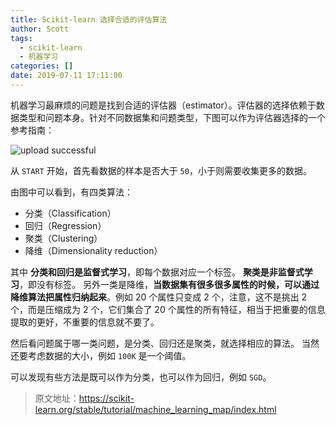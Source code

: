 ```yaml
---
title: Scikit-learn 选择合适的评估算法
author: Scott
tags:
  - scikit-learn
  - 机器学习
categories: []
date: 2019-07-11 17:11:00
---
```

机器学习最麻烦的问题是找到合适的评估器（estimator）。评估器的选择依赖于数据类型和问题本身。针对不同数据集和问题类型，下图可以作为评估器选择的一个参考指南：


![upload successful](/images/pasted-12.png)

从 `START` 开始，首先看数据的样本是否大于 `50`，小于则需要收集更多的数据。

由图中可以看到，有四类算法：
* 分类（Classification）
* 回归（Regression）
* 聚类（Clustering）
* 降维（Dimensionality reduction）

其中 **分类和回归是监督式学习**，即每个数据对应一个标签。 **聚类是非监督式学习**，即没有标签。 另外一类是降维，**当数据集有很多很多属性的时候，可以通过降维算法把属性归纳起来**。例如 20 个属性只变成 2 个，注意，这不是挑出 2 个，而是压缩成为 2 个，它们集合了 20 个属性的所有特征，相当于把重要的信息提取的更好，不重要的信息就不要了。

然后看问题属于哪一类问题，是分类、回归还是聚类，就选择相应的算法。 当然还要考虑数据的大小，例如 `100K` 是一个阈值。

可以发现有些方法是既可以作为分类，也可以作为回归，例如 `SGD`。

> 原文地址：https://scikit-learn.org/stable/tutorial/machine_learning_map/index.html